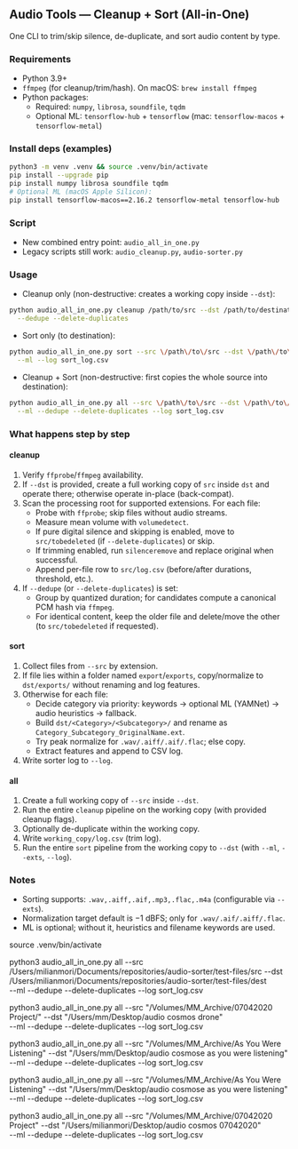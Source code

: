 ## Audio Tools — Cleanup + Sort (All-in-One)

One CLI to trim/skip silence, de-duplicate, and sort audio content by type.

### Requirements
- Python 3.9+
- `ffmpeg` (for cleanup/trim/hash). On macOS: `brew install ffmpeg`
- Python packages:
  - Required: `numpy`, `librosa`, `soundfile`, `tqdm`
  - Optional ML: `tensorflow-hub` + `tensorflow` (mac: `tensorflow-macos` + `tensorflow-metal`)

### Install deps (examples)
```bash
python3 -m venv .venv && source .venv/bin/activate
pip install --upgrade pip
pip install numpy librosa soundfile tqdm
# Optional ML (macOS Apple Silicon):
pip install tensorflow-macos==2.16.2 tensorflow-metal tensorflow-hub
```

### Script
- New combined entry point: `audio_all_in_one.py`
- Legacy scripts still work: `audio_cleanup.py`, `audio-sorter.py`

### Usage
- Cleanup only (non-destructive: creates a working copy inside `--dst`):
```bash
python audio_all_in_one.py cleanup /path/to/src --dst /path/to/destination \
  --dedupe --delete-duplicates
```
- Sort only (to destination):
```bash
python audio_all_in_one.py sort --src \/path\/to\/src --dst \/path\/to\/dst \
  --ml --log sort_log.csv
```
- Cleanup + Sort (non-destructive: first copies the whole source into destination):
```bash
python audio_all_in_one.py all --src \/path\/to\/src --dst \/path\/to\/dst \
  --ml --dedupe --delete-duplicates --log sort_log.csv
```

### What happens step by step

#### cleanup
1. Verify `ffprobe`/`ffmpeg` availability.
2. If `--dst` is provided, create a full working copy of `src` inside `dst` and operate there; otherwise operate in-place (back-compat).
3. Scan the processing root for supported extensions. For each file:
   - Probe with `ffprobe`; skip files without audio streams.
   - Measure mean volume with `volumedetect`.
   - If pure digital silence and skipping is enabled, move to `src/tobedeleted` (if `--delete-duplicates`) or skip.
   - If trimming enabled, run `silenceremove` and replace original when successful.
   - Append per-file row to `src/log.csv` (before/after durations, threshold, etc.).
4. If `--dedupe` (or `--delete-duplicates`) is set:
   - Group by quantized duration; for candidates compute a canonical PCM hash via `ffmpeg`.
   - For identical content, keep the older file and delete/move the other (to `src/tobedeleted` if requested).

#### sort
1. Collect files from `--src` by extension.
2. If file lies within a folder named `export`/`exports`, copy/normalize to `dst/exports/` without renaming and log features.
3. Otherwise for each file:
   - Decide category via priority: keywords → optional ML (YAMNet) → audio heuristics → fallback.
   - Build `dst/<Category>/<Subcategory>/` and rename as `Category_Subcategory_OriginalName.ext`.
   - Try peak normalize for `.wav/.aiff/.aif/.flac`; else copy.
   - Extract features and append to CSV log.
4. Write sorter log to `--log`.

#### all
1. Create a full working copy of `--src` inside `--dst`.
2. Run the entire `cleanup` pipeline on the working copy (with provided cleanup flags).
3. Optionally de-duplicate within the working copy.
4. Write `working_copy/log.csv` (trim log).
5. Run the entire `sort` pipeline from the working copy to `--dst` (with `--ml`, `--exts`, `--log`).

### Notes
- Sorting supports: `.wav,.aiff,.aif,.mp3,.flac,.m4a` (configurable via `--exts`).
- Normalization target default is −1 dBFS; only for `.wav/.aif/.aiff/.flac`.
- ML is optional; without it, heuristics and filename keywords are used.



source .venv/bin/activate

python3 audio_all_in_one.py all --src /Users/milianmori/Documents/repositories/audio-sorter/test-files/src --dst /Users/milianmori/Documents/repositories/audio-sorter/test-files/dest \
  --ml --dedupe --delete-duplicates --log sort_log.csv

python3 audio_all_in_one.py all --src "/Volumes/MM_Archive/07042020 Project/" --dst "/Users/mm/Desktop/audio cosmos drone" \
  --ml --dedupe --delete-duplicates --log sort_log.csv

python3 audio_all_in_one.py all --src "/Volumes/MM_Archive/As You Were Listening" --dst "/Users/mm/Desktop/audio cosmose as you were listening" \
  --ml --dedupe --delete-duplicates --log sort_log.csv

python3 audio_all_in_one.py all --src "/Volumes/MM_Archive/As You Were Listening" --dst "/Users/mm/Desktop/audio cosmose as you were listening" \
  --ml --dedupe --delete-duplicates --log sort_log.csv

  python3 audio_all_in_one.py all --src "/Volumes/MM_Archive/07042020 Project" --dst "/Users/milianmori/Desktop/audio cosmos 07042020" \
  --ml --dedupe --delete-duplicates --log sort_log.csv